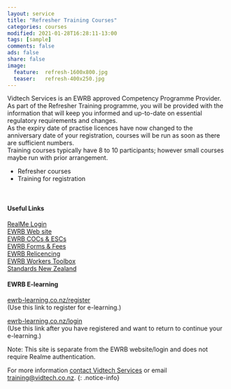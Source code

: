 ```yaml
---
layout: service
title: "Refresher Training Courses"
categories: courses
modified: 2021-01-28T16:28:11-13:00
tags: [sample]
comments: false
ads: false
share: false
image:
  feature:  refresh-1600x800.jpg
  teaser:   refresh-400x250.jpg
---
```

Vidtech Services is an EWRB approved Competency Programme Provider.  
As part of the Refresher Training programme, you will be provided with the information that will keep you informed and up-to-date on essential regulatory requirements and changes.  
As the expiry date of practise licences have now changed to the anniversary date of your registration, courses will be run as soon as there are sufficient numbers.  
Training courses typically have 8 to 10 participants; however small courses maybe run with prior arrangement.

 - Refresher courses  
 - Training for registration  <br>


<br>


#### Useful Links

[RealMe Login](https://ewrb.ewr.govt.nz/OnlineAccount/Login.aspx)  
[EWRB Web site](https://ewrb.govt.nz)  
[EWRB COCs & ESCs](https://www.ewrb.govt.nz/working-safely-and-in-compliance/cocs-and-escs/)  
[EWRB Forms & Fees](https://www.ewrb.govt.nz/about-us/forms-and-fees/)  
[EWRB Relicencing](https://www.ewrb.govt.nz/registration-and-licensing/relicensing/)  
[EWRB Workers Toolbox](https://www.ewrb.govt.nz/working-safely-and-in-compliance/electrical-workers-toolbox/)  
[Standards New Zealand](https://www.ewrb.govt.nz/working-safely-and-in-compliance/new-zealand-standards/)  

#### EWRB E-learning  

[ewrb-learning.co.nz/register](https://ewrb-learning.co.nz/register/)   
(Use this link to register for e-learning.)  

[ewrb-learning.co.nz/login](https://ewrb-learning.co.nz/login/)  
(Use this link after you have registered and want to return to continue your e-learning.)  

Note:  This site is separate from the EWRB website/login and does not require Realme authentication.  




For more information [contact Vidtech Services](/contact) or email [training@vidtech.co.nz](mailto:training@vidtech.co.nz).
{: .notice-info}
